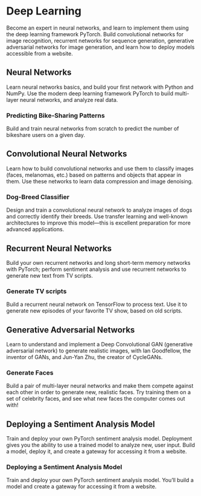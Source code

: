 # Deep Learning

Become an expert in neural networks, and learn to implement them using the deep learning framework PyTorch. Build convolutional networks for image recognition, recurrent networks for sequence generation, generative adversarial networks for image generation, and learn how to deploy models accessible from a website.

## Neural Networks

Learn neural networks basics, and build your first network with Python and NumPy. Use the modern deep learning framework PyTorch to build multi-layer neural networks, and analyze real data.

### Predicting Bike-Sharing Patterns

Build and train neural networks from scratch to predict the number of bikeshare users on a given day.

## Convolutional Neural Networks

Learn how to build convolutional networks and use them to classify images (faces, melanomas, etc.) based on patterns and objects that appear in them. Use these networks to learn data compression and image denoising.

### Dog-Breed Classifier

Design and train a convolutional neural network to analyze images of dogs and correctly identify their breeds. Use transfer learning and well-known architectures to improve this model—this is excellent preparation for more advanced applications.

## Recurrent Neural Networks

Build your own recurrent networks and long short-term memory networks with PyTorch; perform sentiment analysis and use recurrent networks to generate new text from TV scripts.

### Generate TV scripts

Build a recurrent neural network on TensorFlow to process text. Use it to generate new episodes of your favorite TV show, based on old scripts.

## Generative Adversarial Networks

Learn to understand and implement a Deep Convolutional GAN (generative adversarial network) to generate realistic images, with Ian Goodfellow, the inventor of GANs, and Jun-Yan Zhu, the creator of CycleGANs.

### Generate Faces

Build a pair of multi-layer neural networks and make them compete against each other in order to generate new, realistic faces. Try training them on a set of celebrity faces, and see what new faces the computer comes out with!

## Deploying a Sentiment Analysis Model

Train and deploy your own PyTorch sentiment analysis model. Deployment gives you the ability to use a trained model to analyze new, user input. Build a model, deploy it, and create a gateway for accessing it from a website.

### Deploying a Sentiment Analysis Model

Train and deploy your own PyTorch sentiment analysis model. You’ll build a model and create a gateway for accessing it from a website.